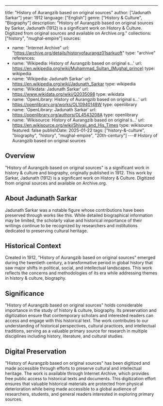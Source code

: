 ---
title: "History of Aurangzib based on original sources"
author: ["Jadunath Sarkar"]
year: 1912
language: ["English"]
genre: ["History & Culture", "Biography"]
description: "History of Aurangzib based on original sources by Sarkar, Jadunath (1912) is a significant work on History & Culture. Digitized from original sources and available on Archive.org."
collections: ["history", "mughal-empire"]
sources:
- name: "Internet Archive"
  url: "https://archive.org/details/historyofaurangz01sarkuoft"
  type: "archive"
references:
- name: 'Wikipedia: History of Aurangzib based on original s...'
  url: https://en.wikipedia.org/wiki/Muhammad_Sultan_(Mughal_prince)
  type: wikipedia
- name: 'Wikipedia: Jadunath Sarkar'
  url: https://en.wikipedia.org/wiki/Jadunath_Sarkar
  type: wikipedia
- name: 'Wikidata: Jadunath Sarkar'
  url: https://www.wikidata.org/wiki/Q2035098
  type: wikidata
- name: 'OpenLibrary: History of Aurangzib based on original s...'
  url: https://openlibrary.org/works/OL10940148W
  type: openlibrary
- name: 'OpenLibrary: Jadunath Sarkar'
  url: https://openlibrary.org/authors/OL4543208A
  type: openlibrary
- name: 'Wikisource: History of Aurangzib based on original s...'
  url: https://en.wikisource.org/wiki/Shivaji_and_His_Times
  type: wikisource
featured: false
publishDate: 2025-01-22
tags: ["history-&-culture", "biography", "history", "mughal-empire", "20th-century"]
---# History of Aurangzib based on original sources

## Overview

"History of Aurangzib based on original sources" is a significant work in history & culture and biography, originally published in 1912. This work by Sarkar, Jadunath (1912) is a significant work on History & Culture. Digitized from original sources and available on Archive.org.

## About Jadunath Sarkar

Jadunath Sarkar was a notable figure whose contributions have been preserved through works like this. While detailed biographical information may be limited, the scholarly value and historical importance of their writings continue to be recognized by researchers and institutions dedicated to preserving cultural heritage.

## Historical Context

Created in 1912, "History of Aurangzib based on original sources" emerged during the twentieth century, a transformative period in global history that saw major shifts in political, social, and intellectual landscapes. This work reflects the concerns and methodologies of its era while addressing themes in history & culture, biography.

## Significance

"History of Aurangzib based on original sources" holds considerable importance in the study of history & culture, biography. Its preservation and digitization ensure that contemporary scholars and interested readers can access and engage with this historical text. The work contributes to our understanding of historical perspectives, cultural practices, and intellectual traditions, serving as a valuable primary source for research in multiple disciplines including history, literature, and cultural studies.

## Digital Preservation

"History of Aurangzib based on original sources" has been digitized and made accessible through efforts to preserve cultural and intellectual heritage. The work is available through Internet Archive, which provides free public access to historical texts and documents. This digitization effort ensures that valuable historical materials are protected from physical deterioration while being made accessible to a global audience of researchers, students, and general readers interested in exploring primary sources.
